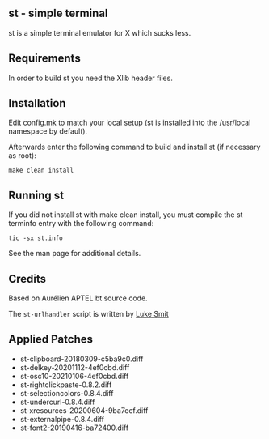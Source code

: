 st - simple terminal
--------------------
st is a simple terminal emulator for X which sucks less.


Requirements
------------
In order to build st you need the Xlib header files.


Installation
------------
Edit config.mk to match your local setup (st is installed into
the /usr/local namespace by default).

Afterwards enter the following command to build and install st (if
necessary as root):

    make clean install


Running st
----------
If you did not install st with make clean install, you must compile
the st terminfo entry with the following command:

    tic -sx st.info

See the man page for additional details.

Credits
-------
Based on Aurélien APTEL <aurelien dot aptel at gmail dot com> bt source code.

The `st-urlhandler` script is written by [Luke Smit](https://github.com/LukeSmithxyz/st)

Applied Patches
---------------

- st-clipboard-20180309-c5ba9c0.diff
- st-delkey-20201112-4ef0cbd.diff
- st-osc10-20210106-4ef0cbd.diff
- st-rightclickpaste-0.8.2.diff
- st-selectioncolors-0.8.4.diff
- st-undercurl-0.8.4.diff
- st-xresources-20200604-9ba7ecf.diff
- st-externalpipe-0.8.4.diff
- st-font2-20190416-ba72400.diff
